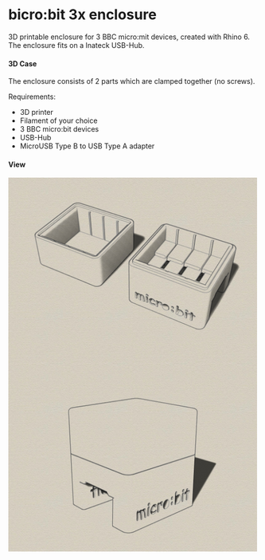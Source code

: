 # bicro:bit 3x enclosure
3D printable enclosure for 3 BBC micro:mit devices, created with Rhino 6.
The enclosure fits on a Inateck USB-Hub.

#### 3D Case
The enclosure consists of 2 parts which are clamped together (no screws). 

Requirements:
* 3D printer 
* Filament of your choice
* 3 BBC micro:bit devices
* USB-Hub
* MicroUSB Type B to USB Type A adapter

#### View
<img src="iso1.jpg" width="500" align="center"> 
<img src="iso2.jpg" width="500" align="center"> 
